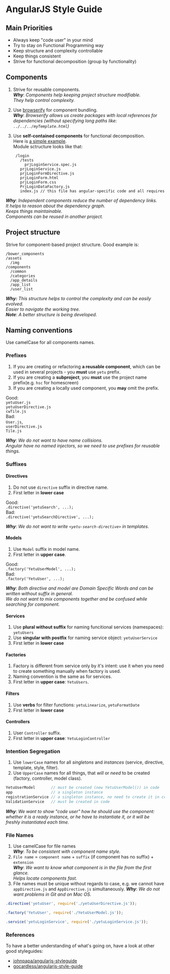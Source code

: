 # AngularJS Style Guide

## Main Priorities

* Always keep "code user" in your mind
* Try to stay on Functional Programming way
* Keep structure and complexity controllable
* Keep things consistent
* Strive for functional decomposition (group by functionality)

## Components
	
1. Strive for reusable components.  
  ***Why***: *Components help keeping project structure modifiable.  
  They help control complexity.*
  
2. Use [browserify](http://browserify.org/) for component bundling.  
  ***Why***: *Browserify allows us create packages with local references for dependencies (without specifying long paths like: `../../../myTemplate.html`)*

3. Use **self-contained components** for functional decomposition.   
  Here is [a simple example](https://github.com/mr-mig/angular-experiments/tree/master/ng-browserify-stringify/user).  
  Module sctructure looks like that:

        
        /login
          /tests
            prjLoginService.spec.js
          prjLoginService.js
          prjLoginFormDirective.js
          prjLoginForm.html
          prjLoginForm.css
          PrjLoginDataFactory.js
          index.js // this file has angular-specific code and all requires
  ***Why***: *Independent components reduce the number of dependency links.  
  It helps to reason about the dependency graph.  
  Keeps things maintainable.  
  Components can be reused in another project.*


## Project structure

Strive for component-based project structure. Good example is:
```
/bower_components
/assets
  /img
/components
  /common
  /categories
  /app_details
  /app_list
  /user_list
```
***Why:*** *This structure helps to control the complexity and can be easily evolved.  
Easier to navigate the working tree.*  
***Note***: *A better structure is being developed.*

## Naming conventions

Use camelCase for all components names.

### Prefixes
1. If you are creating or refactoring **a reusable component**, which can be used in several projects - you **must** use `yetu` prefix.
2. If you are creating a **subproject**, you **must** use the project name prefix(e.g. `hsc` for homescreen)  
3. If you are creating a locally used component, you **may** omit the prefix.

Good:  
`yetuUser.js`  
`yetuUserDirective.js`  
`cwTile.js`  
Bad:  
`User.js`,  
`userDirective.js`  
`Tile.js`

***Why***: *We do not want to have name collisions.   
Angular have no named injectors, so we need to use prefixes for reusable things.*

### Suffixes

#### Directives

1. Do not use `directive` suffix in directive name.  
2. First letter in **lower case**

Good:  
`.directive('yetuSearch', ...);`  
Bad:  
`.directive('yetuSearchDirective', ...);`

***Why***: *We do not want to write `<yetu-search-directive>` in templates.*

#### Models

1. Use `Model` suffix in model name.
2. First letter in **upper case**.

Good:  
`.factory('YetuUserModel', ...);`  
Bad:  
`.factory('YetuUser', ...);`

***Why***: *Both directive and model are Domain Specific Words and can be written without suffix in general.  
We do not want to mix components together and be confused while searching for component.*

#### Services

1. Use **plural without suffix**  for naming funcitional services (namespaces): `yetuUsers`
2. Use **singular with postfix** for naming service object: `yetuUserService`
3. First letter in **lower case**

#### Factories

1. Factory is different from service only by it's intent: use it when you need to create something manually when factory is used.
2. Naming convention is the same as for services.
3. First letter in **upper case**: `YetuUsers`.

#### Filters

1. Use **verbs** for filter functions: `yetuLinearize`, `yetuFormatDate`
2. First letter in **lower case**

#### Controllers

1. User `Controller` suffix.
2. First letter in **upper case**: `YetuLoginController`

### Intention Segregation
1. Use `lowerCase` names for all *singletons* and *instances* (service, directive, template, style, filter).
2. Use `UpperCase` names for all things, that *will* or *need* to be created (factory, controller, model class).

```javascript  
YetuUserModel       // must be created (new YetuUserModel()) in code 
app                 // a singleton instance 
registrationService // a singleton instance, no need to create it in code 
ValidationService   // must be created in code
```

***Why***: *We want to show "code user" how he should use the component: whether it is a ready instance, or he have to instantiate it, or it will be freshly instantiated each time.*  

### File Names

1. Use camelCase for file names  
***Why***: *To be consistent with component name style.*
2. `File name` = `component name` + `suffix` (if component has no suffix) + `extension`  
***Why***: *We want to know what component is in the file from the first glance.  
Helps locate components fast.*
3. File names must be unique without regards to case, e.g. we cannot have `appDirective.js` and `AppDirective.js` simultaneously.
***Why***: *We do not want problems in Git and on Mac OS.*


```javascript
.directive('yetuUser', require('./yetuUserDirective.js'));
```
```javascript 
.factory('YetuUser', require('./YetuUserModel.js'));
```
```javascript
.service('yetuLoginService', require('./yetuLoginService.js'));
```

### References
To have a better understanding of what's going on, have a look at other good styleguides:

* [johnpapa/angularjs-styleguide](https://github.com/johnpapa/angularjs-styleguide)
* [gocardless/angularjs-style-guide](https://github.com/gocardless/angularjs-style-guide)
